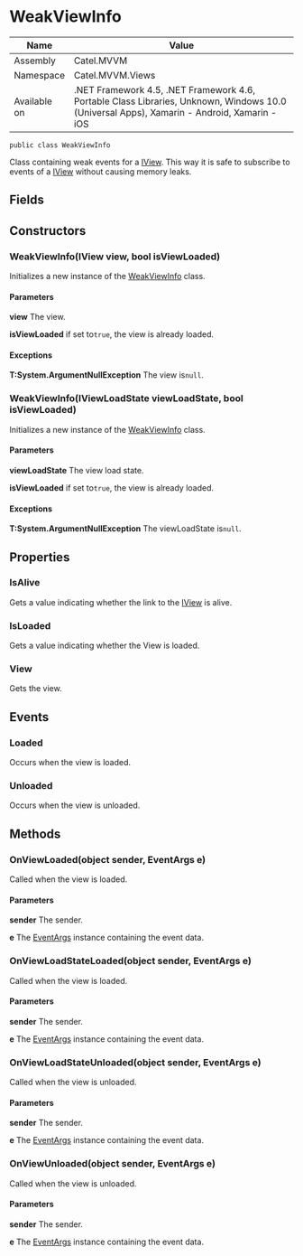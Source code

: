 

# WeakViewInfo

Name|Value
---|---
Assembly|Catel.MVVM
Namespace|Catel.MVVM.Views
Available on|.NET Framework 4.5, .NET Framework 4.6, Portable Class Libraries, Unknown, Windows 10.0 (Universal Apps), Xamarin - Android, Xamarin - iOS

```
public class WeakViewInfo
```

Class containing weak events for a [IView](#). This way it is safe to subscribe to events of a [IView](#) without causing memory leaks.



## Fields

## Constructors

### WeakViewInfo(IView view, bool isViewLoaded)

Initializes a new instance of the [WeakViewInfo](#) class.

#### Parameters

**view**
The view.

**isViewLoaded**
if set to`true`, the view is already loaded.

#### Exceptions

**T:System.ArgumentNullException**
The view is`null`.



### WeakViewInfo(IViewLoadState viewLoadState, bool isViewLoaded)

Initializes a new instance of the [WeakViewInfo](#) class.

#### Parameters

**viewLoadState**
The view load state.

**isViewLoaded**
if set to`true`, the view is already loaded.

#### Exceptions

**T:System.ArgumentNullException**
The viewLoadState is`null`.



## Properties

### IsAlive

Gets a value indicating whether the link to the [IView](#) is alive.



### IsLoaded

Gets a value indicating whether the View is loaded.



### View

Gets the view.



## Events

### Loaded

Occurs when the view is loaded.



### Unloaded

Occurs when the view is unloaded.



## Methods

### OnViewLoaded(object sender, EventArgs e)

Called when the view is loaded.

#### Parameters

**sender**
The sender.

**e**
The [EventArgs](#) instance containing the event data.



### OnViewLoadStateLoaded(object sender, EventArgs e)

Called when the view is loaded.

#### Parameters

**sender**
The sender.

**e**
The [EventArgs](#) instance containing the event data.



### OnViewLoadStateUnloaded(object sender, EventArgs e)

Called when the view is unloaded.

#### Parameters

**sender**
The sender.

**e**
The [EventArgs](#) instance containing the event data.



### OnViewUnloaded(object sender, EventArgs e)

Called when the view is unloaded.

#### Parameters

**sender**
The sender.

**e**
The [EventArgs](#) instance containing the event data.



